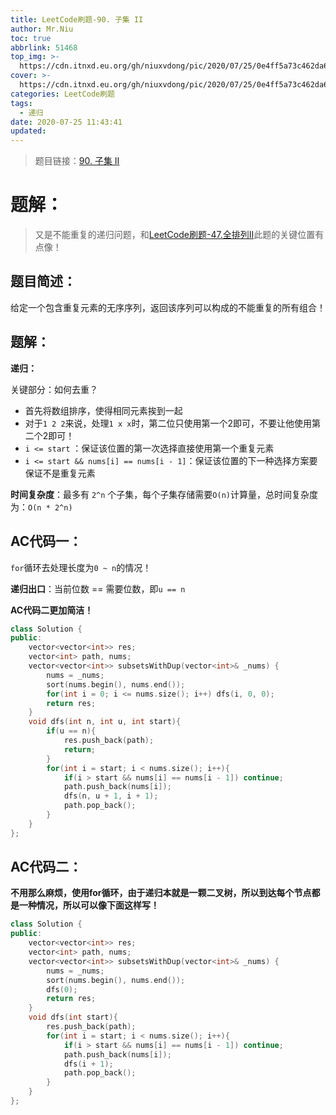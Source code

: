 ```yaml
---
title: LeetCode刷题-90. 子集 II
author: Mr.Niu
toc: true
abbrlink: 51468
top_img: >-
  https://cdn.itnxd.eu.org/gh/niuxvdong/pic/2020/07/25/0e4ff5a73c462da6852db59c8e7bb797.png
cover: >-
  https://cdn.itnxd.eu.org/gh/niuxvdong/pic/2020/07/25/0e4ff5a73c462da6852db59c8e7bb797.png
categories: LeetCode刷题
tags:
  - 递归
date: 2020-07-25 11:43:41
updated:
---
```










> 题目链接：[90. 子集 II]( https://leetcode-cn.com/problems/subsets-ii/)



# 题解：



> 又是不能重复的递归问题，和[LeetCode刷题-47.全排列II](https://itnxd.eu.org/posts/23499.html)此题的关键位置有点像！



## 题目简述：

给定一个包含重复元素的无序序列，返回该序列可以构成的不能重复的所有组合！

## 题解：



**递归：**

关键部分：如何去重？

- 首先将数组排序，使得相同元素挨到一起
- 对于`1 2 2`来说，处理`1 x x`时，第二位只使用第一个2即可，不要让他使用第二个2即可！
- `i <= start` ：保证该位置的第一次选择直接使用第一个重复元素
- `i <= start && nums[i] == nums[i - 1]`：保证该位置的下一种选择方案要保证不是重复元素







**时间复杂度**：最多有 `2^n` 个子集，每个子集存储需要`O(n)`计算量，总时间复杂度为：`O(n * 2^n)`

## AC代码一：



`for`循环去处理长度为`0 ~ n`的情况！

**递归出口**：当前位数 == 需要位数，即`u == n`



**AC代码二更加简洁！**





```c++
class Solution {
public:
    vector<vector<int>> res;
    vector<int> path, nums;
    vector<vector<int>> subsetsWithDup(vector<int>& _nums) {
        nums = _nums;
        sort(nums.begin(), nums.end());
        for(int i = 0; i <= nums.size(); i++) dfs(i, 0, 0);
        return res;
    }
    void dfs(int n, int u, int start){
        if(u == n){
            res.push_back(path);
            return;
        }
        for(int i = start; i < nums.size(); i++){
            if(i > start && nums[i] == nums[i - 1]) continue;
            path.push_back(nums[i]);
            dfs(n, u + 1, i + 1);
            path.pop_back();
        }
    }
};
```



## AC代码二：



**不用那么麻烦，使用for循环，由于递归本就是一颗二叉树，所以到达每个节点都是一种情况，所以可以像下面这样写！**





```c++
class Solution {
public:
    vector<vector<int>> res;
    vector<int> path, nums;
    vector<vector<int>> subsetsWithDup(vector<int>& _nums) {
        nums = _nums;
        sort(nums.begin(), nums.end());
        dfs(0);
        return res;
    }
    void dfs(int start){
        res.push_back(path);
        for(int i = start; i < nums.size(); i++){
            if(i > start && nums[i] == nums[i - 1]) continue;
            path.push_back(nums[i]);
            dfs(i + 1);
            path.pop_back();
        }
    }
};
```

